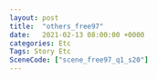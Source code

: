 ```yaml
---
layout: post
title:  "others_free97"
date:   2021-02-13 08:00:00 +0000
categories: Etc
Tags: Story Etc
SceneCode: ["scene_free97_q1_s20"]
---
```

